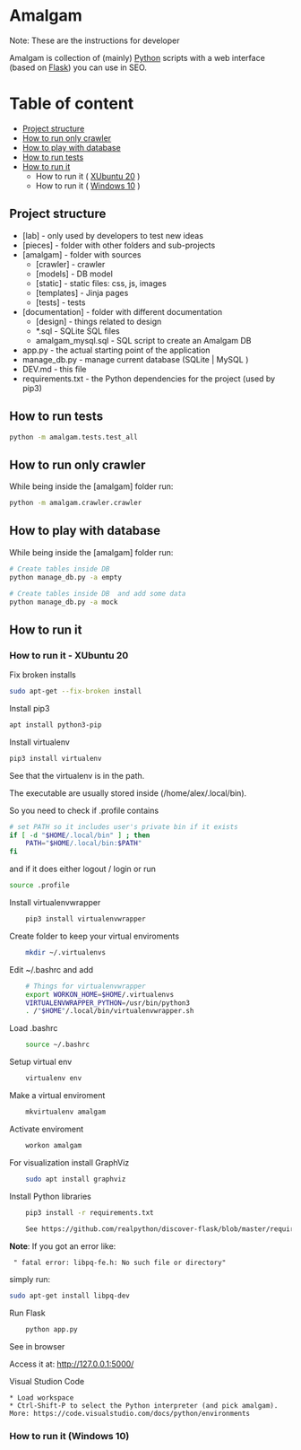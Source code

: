 # Amalgam

Note: These are the instructions for developer

Amalgam is collection of (mainly) [Python](https://python.org) scripts with a web interface (based on [Flask](https://flask.palletsprojects.com)) you can use in SEO.

# Table of content #
* [Project structure](#project-structure)
* [How to run only crawler](#how-to-run-only-crawler)  
* [How to play with database](#how-to-play-with-database)
* [How to run tests](#how-to-run-tests)
* [How to run it](#how-to-run-it)  
	* How to run it ( [XUbuntu 20](#how-to-run-it-xubuntu-20) )
	* How to run it ( [Windows 10](#how-to-run-it-windows-10) )


## Project structure ##

* [lab] - only used by developers to test new ideas
* [pieces] - folder with other folders and sub-projects
* [amalgam] - folder with sources
	* [crawler] - crawler
	* [models] - DB model  
	* [static] - static files: css, js, images  
	* [templates] - Jinja pages  
	* [tests] - tests
* [documentation] - folder with different documentation
	* [design] - things related to design
	* *.sql - SQLite SQL files 
	* amalgam_mysql.sql - SQL script to create an Amalgam DB
* app.py - the actual starting point of the application
* manage_db.py - manage current database (SQLite | MySQL )  
* DEV.md - this file
* requirements.txt - the Python dependencies for the project (used by pip3)


## How to run tests
```sh
python -m amalgam.tests.test_all
```


## How to run only crawler
While being inside the [amalgam] folder run:
```sh
python -m amalgam.crawler.crawler
```


## How to play with database
While being inside the [amalgam] folder run:
```sh
# Create tables inside DB 
python manage_db.py -a empty

# Create tables inside DB  and add some data
python manage_db.py -a mock
```


## How to run it ##


### How to run it - XUbuntu 20

Fix broken installs

```sh
sudo apt-get --fix-broken install
```

Install pip3

```sh
apt install python3-pip
```

Install virtualenv

```sh
pip3 install virtualenv
```

See that the virtualenv is in the path. 

The executable are usually stored inside (/home/alex/.local/bin).

So you need to check if .profile contains

```sh
# set PATH so it includes user's private bin if it exists
if [ -d "$HOME/.local/bin" ] ; then
    PATH="$HOME/.local/bin:$PATH"
fi
```

and if it does either logout / login or run

```sh
source .profile
```

Install virtualenvwrapper	

```sh
	pip3 install virtualenvwrapper
``` 
	
Create folder to keep your virtual enviroments
```sh
	mkdir ~/.virtualenvs
```
	
Edit ~/.bashrc and add

```sh
	# Things for virtualenvwrapper
	export WORKON_HOME=$HOME/.virtualenvs
	VIRTUALENVWRAPPER_PYTHON=/usr/bin/python3
	. /"$HOME"/.local/bin/virtualenvwrapper.sh
```

Load .bashrc

```sh
	source ~/.bashrc
```

Setup virtual env	

```sh
	virtualenv env
```	

Make a virtual enviroment

```sh
	mkvirtualenv amalgam
```

Activate enviroment

```sh
	workon amalgam
```

For visualization install GraphViz

```sh
	sudo apt install graphviz
```

Install Python libraries

```sh
	pip3 install -r requirements.txt
	
	See https://github.com/realpython/discover-flask/blob/master/requirements.txt
```

__Note__: If you got an error like:
```
 " fatal error: libpq-fe.h: No such file or directory"
```

simply run:

```sh
sudo apt-get install libpq-dev
```

Run Flask	

```sh
	python app.py
```

See in browser

Access it at:  http://127.0.0.1:5000/


Visual Studion Code

	* Load workspace
	* Ctrl-Shift-P to select the Python interpreter (and pick amalgam). More: https://code.visualstudio.com/docs/python/environments
	



### How to run it (Windows 10) ##